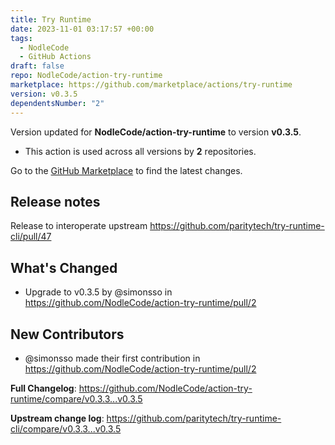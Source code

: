 ```yaml
---
title: Try Runtime
date: 2023-11-01 03:17:57 +00:00
tags:
  - NodleCode
  - GitHub Actions
draft: false
repo: NodleCode/action-try-runtime
marketplace: https://github.com/marketplace/actions/try-runtime
version: v0.3.5
dependentsNumber: "2"
---
```



Version updated for **NodleCode/action-try-runtime** to version **v0.3.5**.
- This action is used across all versions by **2** repositories.

Go to the [GitHub Marketplace](https://github.com/marketplace/actions/try-runtime) to find the latest changes.

## Release notes

Release to interoperate upstream https://github.com/paritytech/try-runtime-cli/pull/47

## What's Changed
* Upgrade to v0.3.5 by @simonsso in https://github.com/NodleCode/action-try-runtime/pull/2

## New Contributors
* @simonsso made their first contribution in https://github.com/NodleCode/action-try-runtime/pull/2

**Full Changelog**: https://github.com/NodleCode/action-try-runtime/compare/v0.3.3...v0.3.5

**Upstream change log**: https://github.com/paritytech/try-runtime-cli/compare/v0.3.3...v0.3.5
